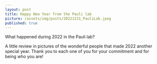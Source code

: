 ```yaml
---
layout: post
title: Happy New Year from the Pauli lab
picture: /assets/img/posts/20221231_PauliLab.jpeg
published: true
---
```

What happened during 2022 in the Pauli lab? 

A little review in pictures of the wonderful people that made 2022 another special year. Thank you to each one of you for your commitment and for being who you are!
